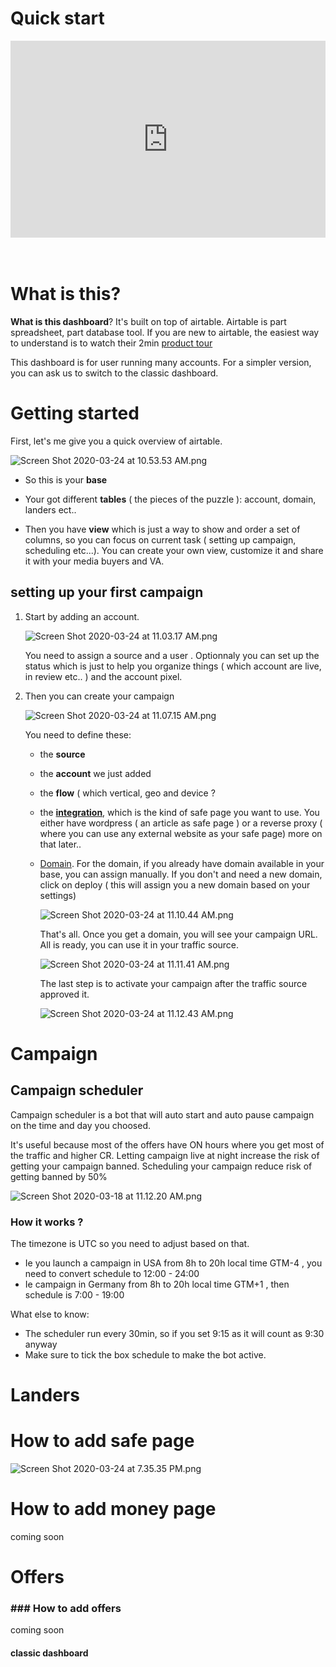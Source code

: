 # Quick start


<div style="position: relative; padding-bottom: 62.5%; height: 0;"><iframe src="https://www.loom.com/embed/e1addf50bad84d14931278356e52126d" frameborder="0" webkitallowfullscreen mozallowfullscreen allowfullscreen style="position: absolute; top: 0; left: 0; width: 100%; height: 100%;"></iframe></div><br><br>


# What is this?

**What is this dashboard**? It's built on top of airtable. Airtable is part spreadsheet, part database tool. If you are new to airtable, the easiest way to understand is to watch their 2min [product tour](https://airtable.com/product)

This dashboard is for user running many accounts. For a simpler version, you can ask us to switch to the classic dashboard.

# Getting started

First, let's me give you a quick overview of airtable.

![Screen Shot 2020-03-24 at 10.53.53 AM.png](https://raw.githubusercontent.com/blackhatflow/storage/master/2020/03/24-10-58-14-Screen%20Shot%202020-03-24%20at%2010.53.53%20AM.png)

- So this is your **base**

- Your got different **tables** ( the pieces of the puzzle ): account, domain, landers ect..

- Then you have **view** which is just a way to show and order a set of columns, so you can focus on current task ( setting up campaign, scheduling etc...).
  You can create your own view, customize it and share it with your media buyers and VA.

## setting up your first campaign

1. Start by adding an account.

   ![Screen Shot 2020-03-24 at 11.03.17 AM.png](https://raw.githubusercontent.com/blackhatflow/storage/master/2020/03/24-11-03-55-Screen%20Shot%202020-03-24%20at%2011.03.17%20AM.png)

   You need to assign a source and a user . Optionnaly you can set up the status which is just to help you organize things ( which account are live, in review etc.. ) and the account pixel.

2. Then you can create your campaign

   ![Screen Shot 2020-03-24 at 11.07.15 AM.png](https://raw.githubusercontent.com/blackhatflow/storage/master/2020/03/24-11-08-07-Screen%20Shot%202020-03-24%20at%2011.07.15%20AM.png)

   You need to define these:

   - the **source**

   - the **account** we just added

   - the **flow** ( which vertical, geo and device ?

   - the **[integration](#integration)**, which is the kind of safe page you want to use. You either have wordpress ( an article as safe page ) or a reverse proxy ( where you can use any external website as your safe page) more on that later..

   - [Domain](#domain). For the domain, if you already have domain available in your base, you can assign manually. If you don't and need a new domain, click on deploy ( this will assign you a new domain based on your settings)

     ![Screen Shot 2020-03-24 at 11.10.44 AM.png](https://raw.githubusercontent.com/blackhatflow/storage/master/2020/03/24-11-11-01-Screen%20Shot%202020-03-24%20at%2011.10.44%20AM.png)

     That's all. Once you get a domain, you will see your campaign URL.
     All is ready, you can use it in your traffic source.

     ![Screen Shot 2020-03-24 at 11.11.41 AM.png](https://raw.githubusercontent.com/blackhatflow/storage/master/2020/03/24-11-11-46-Screen%20Shot%202020-03-24%20at%2011.11.41%20AM.png)

     The last step is to activate your campaign after the traffic source approved it.

     ![Screen Shot 2020-03-24 at 11.12.43 AM.png](https://raw.githubusercontent.com/blackhatflow/storage/master/2020/03/24-11-13-06-Screen%20Shot%202020-03-24%20at%2011.12.43%20AM.png)

# Campaign

## Campaign scheduler

Campaign scheduler is a bot that will auto start and auto pause campaign on the time and day you choosed.

It's useful because most of the offers have ON hours where you get most of the traffic and higher CR. Letting campaign live at night increase the risk of getting your campaign banned. Scheduling your campaign reduce risk of getting banned by 50%

![Screen Shot 2020-03-18 at 11.12.20 AM.png](https://raw.githubusercontent.com/blackhatflow/storage/master/2020/03/20-15-49-12-Screen%20Shot%202020-03-18%20at%2011.12.20%20AM.png)

### How it works ?

The timezone is UTC so you need to adjust based on that.

- Ie you launch a campaign in USA from 8h to 20h local time GTM-4 , you need to convert schedule to 12:00 - 24:00
- Ie campaign in Germany from 8h to 20h local time GTM+1 , then schedule is 7:00 - 19:00

What else to know:

- The scheduler run every 30min, so if you set 9:15 as it will count as 9:30 anyway
- Make sure to tick the box schedule to make the bot active.

# Landers

# How to add safe page



![Screen Shot 2020-03-24 at 7.35.35 PM.png](https://raw.githubusercontent.com/blackhatflow/storage/master/2020/03/25-15-24-00-Screen%20Shot%202020-03-24%20at%207.35.35%20PM.png)

# How to add money page

coming soon

# Offers

### ### How to add offers

coming soon

#### classic dashboard
